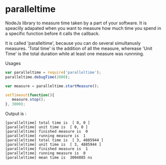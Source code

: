 # paralleltime
NodeJs library to measure time taken by a part of your software. It is speacilly adapated when you want to measure how much time you spend in a specific function before it calls the callback.

It is called 'paralleltime', because you can do several simultanusly measures.
'Total time' is the addition of all the measure, wherease 'Unit Time' is the total duration while at least one measure was runnning.

Usages

```javascript
var paralleltime = require('paralleltime');
paralleltime.debugTime(2000);

var measure = paralleltime.startMeasure();

setTimeout(function(){
   measure.stop();
}, 3000);

```

Output is :
```
[paralleltime] total time is  [ 0, 0 ]
[paralleltime] unit time is  [ 0, 0 ]
[paralleltime] finished measure is  0
[paralleltime] running measure is  1
[paralleltime] total time is  [ 3, 4885944 ]
[paralleltime] unit time is  [ 3, 4885944 ]
[paralleltime] finished measure is  1
[paralleltime] running measure is  0
[paralleltime] mean time is  3004885 ns
```
